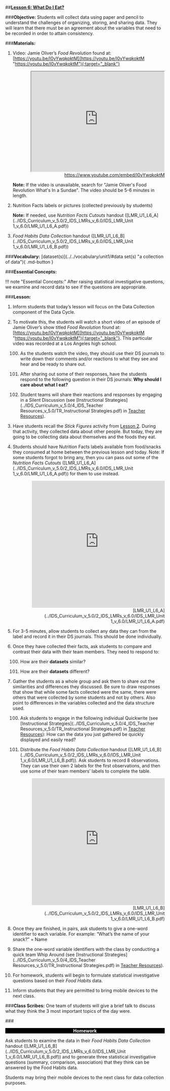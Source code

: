 ##**<u>Lesson 6: What Do I Eat?</u>**

###**Objective:**
Students will collect data using paper and pencil to understand the challenges of organizing, storing, and
sharing data. They will learn that there must be an agreement about the variables that need to be
recorded in order to attain consistency.

###**Materials:**
1. Video: Jamie Oliver’s *Food Revolution* found at:<br>
    [https://youtu.be/I0vYwqkoktM](https://youtu.be/I0vYwqkoktM "https://youtu.be/I0vYwqkoktM"){:target="_blank"}

    <div align="right"><iframe width="420" height="315"
    src="https://www.youtube.com/embed/I0vYwqkoktM" allowfullscreen>
    </iframe><br><a href="https://www.youtube.com/embed/I0vYwqkoktM">https://www.youtube.com/embed/I0vYwqkoktM</a></div>

    **Note:** If the video is unavailable, search for "Jamie Oliver's Food Revolution What's In a
    Sundae". The video should be 5-6 minutes in length.

2. Nutrition Facts labels or pictures (collected previously by students)

    **Note:** If needed, use *Nutrition Facts Cutouts* handout ([LMR_U1_L6_A](../IDS_Curriculum_v_5.0/2_IDS_LMRs_v_6.0/IDS_LMR_Unit 1_v_6.0/LMR_U1_L6_A.pdf))

3. *Food Habits Data Collection* handout ([LMR_U1_L6_B](../IDS_Curriculum_v_5.0/2_IDS_LMRs_v_6.0/IDS_LMR_Unit 1_v_6.0/LMR_U1_L6_B.pdf))

###**Vocabulary:**
[dataset(s)](../../vocabulary/unit1/#data set(s) "a collection of data"){ .md-button }

###**Essential Concepts:**

!!! note "Essential Concepts:"
    After raising statistical investigative questions, we examine and record data to see if the
    questions are appropriate.

###**Lesson:**
1. Inform students that today’s lesson will focus on the Data Collection component of the Data Cycle.

2. To motivate this, the students will watch a short video of an episode of Jamie Oliver’s show titled
*Food Revolution* found at: [https://youtu.be/I0vYwqkoktM](https://youtu.be/I0vYwqkoktM "https://youtu.be/I0vYwqkoktM"){:target="_blank"}. This particular video was recorded at a
Los Angeles high school.

    100. As the students watch the video, they should use their DS journals to write down their
    comments and/or reactions to what they see and hear and be ready to share out.

    100. After sharing out some of their responses, have the students respond to the following
    question in their DS journals: **Why should I care about what I eat?**

    100. Student teams will share their reactions and responses by engaging in a Silent
    Discussion (see [Instructional Strategies](../IDS_Curriculum_v_5.0/4_IDS_Teacher Resources_v_5.0/TR_Instructional Strategies.pdf) in [Teacher Resources](../download/resources.md)).

3. Have students recall the *Stick Figures* activity from [Lesson 2](lesson2.md). During that activity, they collected
data about other people. But today, they are going to be collecting data about themselves and the
foods they eat.

4. Students should have Nutrition Facts labels available from food/snacks they consumed at home
    between the previous lesson and today. Note: If some students forgot to bring any, then you can
    pass out some of the *Nutrition Facts Cutouts* ([LMR_U1_L6_A](../IDS_Curriculum_v_5.0/2_IDS_LMRs_v_6.0/IDS_LMR_Unit 1_v_6.0/LMR_U1_L6_A.pdf)) for them to use instead.

    <div align="right"><iframe src="https://docs.google.com/viewerng/viewer?url=https://ids-curriculum.idsucla.org/IDS_Curriculum_v_5.0/2_IDS_LMRs_v_6.0/IDS_LMR_Unit 1_v_6.0/LMR_U1_L6_A.pdf&embedded=true" style=" width:420px;height:400px;" frameborder="0"></iframe><br>[LMR_U1_L6_A](../IDS_Curriculum_v_5.0/2_IDS_LMRs_v_6.0/IDS_LMR_Unit 1_v_6.0/LMR_U1_L6_A.pdf)</div>

5. For 3-5 minutes, allow students to collect any data they can from the label and record it in their
DS journals. This should be done individually.

6. Once they have collected their facts, ask students to compare and contrast their data with their
team members. They need to respond to:

    100. How are their **datasets** similar?

    100. How are their **datasets** different?

7. Gather the students as a whole group and ask them to share out the similarities and differences
they discussed. Be sure to draw responses that show that while some facts collected were the
same, there were others that were collected by some students and not by others. Also point to
differences in the variables collected and the data structure used.

    100. Ask students to engage in the following individual Quickwrite (see [Instructional Strategies](../IDS_Curriculum_v_5.0/4_IDS_Teacher Resources_v_5.0/TR_Instructional Strategies.pdf)
    in [Teacher Resources](../download/resources.md)): How can the data you just gathered be quickly displayed and
    easily read? 

    100. Distribute the *Food Habits Data Collection* handout ([LMR_U1_L6_B](../IDS_Curriculum_v_5.0/2_IDS_LMRs_v_6.0/IDS_LMR_Unit 1_v_6.0/LMR_U1_L6_B.pdf)). Ask students to record 8
    observations. They can use their own 2 labels for the first observations, and then use
    some of their team members’ labels to complete the table.
    <div align="right"><iframe src="https://docs.google.com/viewerng/viewer?url=https://ids-curriculum.idsucla.org/IDS_Curriculum_v_5.0/2_IDS_LMRs_v_6.0/IDS_LMR_Unit 1_v_6.0/LMR_U1_L6_B.pdf&embedded=true" style=" width:420px;height:400px;" frameborder="0"></iframe><br>[LMR_U1_L6_B](../IDS_Curriculum_v_5.0/2_IDS_LMRs_v_6.0/IDS_LMR_Unit 1_v_6.0/LMR_U1_L6_B.pdf)</div>

8. Once they are finished, in pairs, ask students to give a one-word identifier to each variable. For
example: “What’s the name of your snack?” = Name

9. Share the one-word variable identifiers with the class by conducting a quick team Whip Around
(see [Instructional Strategies](../IDS_Curriculum_v_5.0/4_IDS_Teacher Resources_v_5.0/TR_Instructional Strategies.pdf) in [Teacher Resources](../download/resources.md)).

10. For homework, students will begin to formulate statistical investigative questions based on their *Food Habits*
data.

11. Inform students that they are permitted to bring mobile devices to the next class.

###**Class Scribes:**
One team of students will give a brief talk to discuss what they think the 3 most important topics
of the day were.

###<p style="background: black; color: white; text-align: center;">**Homework**</p>
Ask students to examine the data in their *Food Habits Data Collection* handout ([LMR_U1_L6_B](../IDS_Curriculum_v_5.0/2_IDS_LMRs_v_6.0/IDS_LMR_Unit 1_v_6.0/LMR_U1_L6_B.pdf)) and to
generate three statistical investigative questions (summary, comparison, association) that they think can be answered by the Food Habits data.

Students may bring their mobile devices to the next class for data collection purposes.